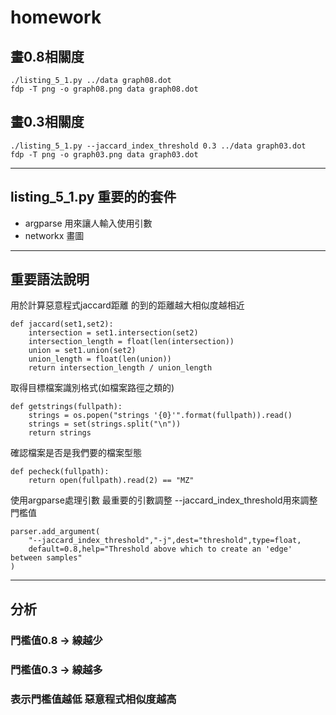 # homework

## 畫0.8相關度

```
./listing_5_1.py ../data graph08.dot
fdp -T png -o graph08.png data graph08.dot
```

## 畫0.3相關度

```
./listing_5_1.py --jaccard_index_threshold 0.3 ../data graph03.dot
fdp -T png -o graph03.png data graph03.dot
```

---
## listing_5_1.py 重要的的套件
* argparse 用來讓人輸入使用引數
* networkx 畫圖

--- 
## 重要語法說明

用於計算惡意程式jaccard距離
的到的距離越大相似度越相近
```
def jaccard(set1,set2):
    intersection = set1.intersection(set2)
    intersection_length = float(len(intersection))
    union = set1.union(set2)
    union_length = float(len(union))
    return intersection_length / union_length
```

取得目標檔案識別格式(如檔案路徑之類的)
```
def getstrings(fullpath):
    strings = os.popen("strings '{0}'".format(fullpath)).read()
    strings = set(strings.split("\n"))
    return strings
```

確認檔案是否是我們要的檔案型態
```
def pecheck(fullpath):
    return open(fullpath).read(2) == "MZ"
```

使用argparse處理引數
最重要的引數調整 --jaccard_index_threshold用來調整門檻值
```
parser.add_argument(
    "--jaccard_index_threshold","-j",dest="threshold",type=float,
    default=0.8,help="Threshold above which to create an 'edge' between samples"
)
```
--- 
## 分析
### 門檻值0.8 -> 線越少
### 門檻值0.3 -> 線越多
### 表示門檻值越低 惡意程式相似度越高
